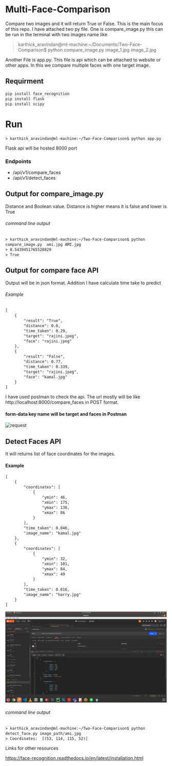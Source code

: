 # Multi-Face-Comparison

Compare two images and it will return True or False. This is the main focus of this repo. I have attached two py file.
One is compare_image.py this can be run in the terminal with two images name like

> karthick_aravindan@ml-machine:~/Documents/Two-Face-Comparison$ python compare_image.py image_1.jpg image_2.jpg 

Another File is app.py. This file is api which can be attached to website or other apps. In this we compare multiple faces with one target image.

## Requirment

```
pip install face_recognition
pip install flask
pip install scipy
```
# Run
```
> karthick_aravindan@ml-machine:~/Two-Face-Comparison$ python app.py
```
Flask api will be hosted 8000 port
### Endpoints
- /api/v1/compare_faces 
- /api/v1/detect_faces


## Output for compare_image.py 

Distance and Boolean value. Distance is higher means it is false and lower is True

###### command line output 
```
> karthick_aravindan@ml-machine:~/Two-Face-Comparison$ python compare_image.py  ami.jpg AMI.jpg  
> 0.5439451765528829
> True
```
## Output for compare face API 

Output will be in  json format. Addition I have calculate time take to predict

###### Example

```
[
    {
        "result": "True",
        "distance": 0.0,
        "time_taken": 0.29,
        "target": "rajini.jpeg",
        "face": "rajini.jpeg"
    },
    {
        "result": "False",
        "distance": 0.77,
        "time_taken": 0.339,
        "target": "rajini.jpeg",
        "face": "kamal.jpg"
    }
]    
```
I have used postman to check the api. The url mostly will be like http://localhost:8000/compare_faces in POST format.
#### form-data key name will be target and faces in Postman

![request](https://github.com/12345k/Multi-Face-Comparison/blob/master/screenshot/compare_image.png)



## Detect Faces API

It will returns list of face coordinates for the images. 

#### Example

```
[
    {
        "coordinates": [
            {
                "ymin": 46,
                "xmin": 175,
                "ymax": 136,
                "xmax": 86
            }
        ],
        "time_taken": 0.046,
        "image_name": "kamal.jpg"
    },
    {
        "coordinates": [
            {
                "ymin": 32,
                "xmin": 101,
                "ymax": 84,
                "xmax": 49
            }
        ],
        "time_taken": 0.016,
        "image_name": "harry.jpg"
    }
]
```
![request](https://github.com/12345k/Multi-Face-Comparison/blob/master/screenshot/detect_faces.png)


###### command line output 
```
> karthick_aravindan@ml-machine:~/Two-Face-Comparison$ python detect_face.py image_path/ami.jpg
> Coordinates:  [(53, 114, 115, 52)]
```

Links for other resources

https://face-recognition.readthedocs.io/en/latest/installation.html


